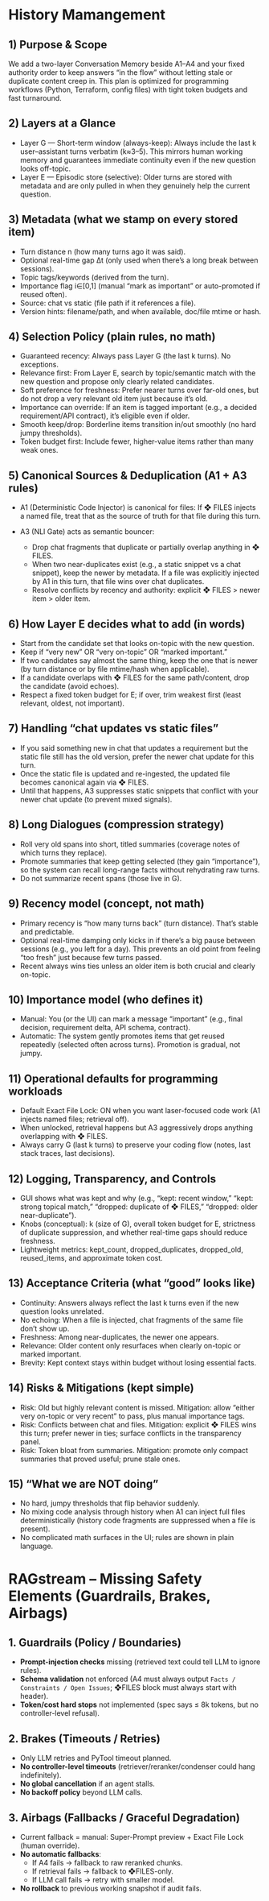 # History Mamangement

## 1) Purpose & Scope

We add a two-layer Conversation Memory beside A1–A4 and your fixed authority order to keep answers “in the flow” without letting stale or duplicate content creep in. This plan is optimized for programming workflows (Python, Terraform, config files) with tight token budgets and fast turnaround.

## 2) Layers at a Glance

* Layer G — Short-term window (always-keep): Always include the last k user–assistant turns verbatim (k≈3–5). This mirrors human working memory and guarantees immediate continuity even if the new question looks off-topic.
* Layer E — Episodic store (selective): Older turns are stored with metadata and are only pulled in when they genuinely help the current question.

## 3) Metadata (what we stamp on every stored item)

* Turn distance n (how many turns ago it was said).
* Optional real-time gap Δt (only used when there’s a long break between sessions).
* Topic tags/keywords (derived from the turn).
* Importance flag i∈\[0,1] (manual “mark as important” or auto-promoted if reused often).
* Source: chat vs static (file path if it references a file).
* Version hints: filename/path, and when available, doc/file mtime or hash.

## 4) Selection Policy (plain rules, no math)

* Guaranteed recency: Always pass Layer G (the last k turns). No exceptions.
* Relevance first: From Layer E, search by topic/semantic match with the new question and propose only clearly related candidates.
* Soft preference for freshness: Prefer nearer turns over far-old ones, but do not drop a very relevant old item just because it’s old.
* Importance can override: If an item is tagged important (e.g., a decided requirement/API contract), it’s eligible even if older.
* Smooth keep/drop: Borderline items transition in/out smoothly (no hard jumpy thresholds).
* Token budget first: Include fewer, higher-value items rather than many weak ones.

## 5) Canonical Sources & Deduplication (A1 + A3 rules)

* A1 (Deterministic Code Injector) is canonical for files: If ❖ FILES injects a named file, treat that as the source of truth for that file during this turn.
* A3 (NLI Gate) acts as semantic bouncer:

  * Drop chat fragments that duplicate or partially overlap anything in ❖ FILES.
  * When two near-duplicates exist (e.g., a static snippet vs a chat snippet), keep the newer by metadata. If a file was explicitly injected by A1 in this turn, that file wins over chat duplicates.
  * Resolve conflicts by recency and authority: explicit ❖ FILES > newer item > older item.

## 6) How Layer E decides what to add (in words)

* Start from the candidate set that looks on-topic with the new question.
* Keep if “very new” OR “very on-topic” OR “marked important.”
* If two candidates say almost the same thing, keep the one that is newer (by turn distance or by file mtime/hash when applicable).
* If a candidate overlaps with ❖ FILES for the same path/content, drop the candidate (avoid echoes).
* Respect a fixed token budget for E; if over, trim weakest first (least relevant, oldest, not important).

## 7) Handling “chat updates vs static files”

* If you said something new in chat that updates a requirement but the static file still has the old version, prefer the newer chat update for this turn.
* Once the static file is updated and re-ingested, the updated file becomes canonical again via ❖ FILES.
* Until that happens, A3 suppresses static snippets that conflict with your newer chat update (to prevent mixed signals).

## 8) Long Dialogues (compression strategy)

* Roll very old spans into short, titled summaries (coverage notes of which turns they replace).
* Promote summaries that keep getting selected (they gain “importance”), so the system can recall long-range facts without rehydrating raw turns.
* Do not summarize recent spans (those live in G).

## 9) Recency model (concept, not math)

* Primary recency is “how many turns back” (turn distance). That’s stable and predictable.
* Optional real-time damping only kicks in if there’s a big pause between sessions (e.g., you left for a day). This prevents an old point from feeling “too fresh” just because few turns passed.
* Recent always wins ties unless an older item is both crucial and clearly on-topic.

## 10) Importance model (who defines it)

* Manual: You (or the UI) can mark a message “important” (e.g., final decision, requirement delta, API schema, contract).
* Automatic: The system gently promotes items that get reused repeatedly (selected often across turns). Promotion is gradual, not jumpy.

## 11) Operational defaults for programming workloads

* Default Exact File Lock: ON when you want laser-focused code work (A1 injects named files; retrieval off).
* When unlocked, retrieval happens but A3 aggressively drops anything overlapping with ❖ FILES.
* Always carry G (last k turns) to preserve your coding flow (notes, last stack traces, last decisions).

## 12) Logging, Transparency, and Controls

* GUI shows what was kept and why (e.g., “kept: recent window,” “kept: strong topical match,” “dropped: duplicate of ❖ FILES,” “dropped: older near-duplicate”).
* Knobs (conceptual): k (size of G), overall token budget for E, strictness of duplicate suppression, and whether real-time gaps should reduce freshness.
* Lightweight metrics: kept\_count, dropped\_duplicates, dropped\_old, reused\_items, and approximate token cost.

## 13) Acceptance Criteria (what “good” looks like)

* Continuity: Answers always reflect the last k turns even if the new question looks unrelated.
* No echoing: When a file is injected, chat fragments of the same file don’t show up.
* Freshness: Among near-duplicates, the newer one appears.
* Relevance: Older content only resurfaces when clearly on-topic or marked important.
* Brevity: Kept context stays within budget without losing essential facts.

## 14) Risks & Mitigations (kept simple)

* Risk: Old but highly relevant content is missed. Mitigation: allow “either very on-topic or very recent” to pass, plus manual importance tags.
* Risk: Conflicts between chat and files. Mitigation: explicit ❖ FILES wins this turn; prefer newer in ties; surface conflicts in the transparency panel.
* Risk: Token bloat from summaries. Mitigation: promote only compact summaries that proved useful; prune stale ones.

## 15) “What we are NOT doing”

* No hard, jumpy thresholds that flip behavior suddenly.
* No mixing code analysis through history when A1 can inject full files deterministically (history code fragments are suppressed when a file is present).
* No complicated math surfaces in the UI; rules are shown in plain language.


# RAGstream – Missing Safety Elements (Guardrails, Brakes, Airbags)

## 1. Guardrails (Policy / Boundaries)
- **Prompt-injection checks** missing (retrieved text could tell LLM to ignore rules).
- **Schema validation** not enforced (A4 must always output `Facts / Constraints / Open Issues`; ❖FILES block must always start with header).
- **Token/cost hard stops** not implemented (spec says ≤ 8k tokens, but no controller-level refusal).

## 2. Brakes (Timeouts / Retries)
- Only LLM retries and PyTool timeout planned.  
- **No controller-level timeouts** (retriever/reranker/condenser could hang indefinitely).
- **No global cancellation** if an agent stalls.
- **No backoff policy** beyond LLM calls.

## 3. Airbags (Fallbacks / Graceful Degradation)
- Current fallback = manual: Super-Prompt preview + Exact File Lock (human override).  
- **No automatic fallbacks**:
  - If A4 fails → fallback to raw reranked chunks.  
  - If retrieval fails → fallback to ❖FILES-only.  
  - If LLM call fails → retry with smaller model.  
- **No rollback** to previous working snapshot if audit fails.
